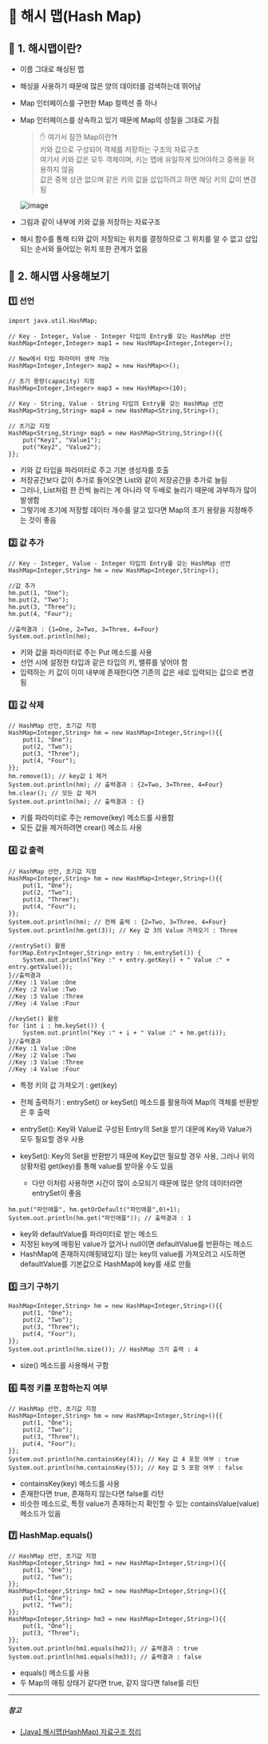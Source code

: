 # 📌 해시 맵(Hash Map)

## 🥔 1. 해시맵이란?

- 이름 그대로 해싱된 맵
- 해싱을 사용하기 때문에 많은 양의 데이터를 검색하는데 뛰어남
- Map 인터페이스를 구현한 Map 컬렉션 중 하나
- Map 인터페이스를 상속하고 있기 때문에 Map의 성질을 그대로 가짐

  > ✋ 여기서 잠깐 Map이란?❗</br>
  > 키와 값으로 구성되어 객체를 저장하는 구조의 자료구조</br>
  > 여기서 키와 값은 모두 객체이며, 키는 맵에 유일하게 있어야하고 중복을 허용하지 않음</br>
  > 값은 중복 상관 없으며 같은 키의 값을 삽입하려고 하면 해당 키의 값이 변경됨

  ![image](https://github.com/SeoYeonBae/CS_study/assets/101535851/e9b272f2-f685-490e-93b3-71f055d5daba)

- 그림과 같이 내부에 키와 값을 저장하는 자료구조
- 해시 함수를 통해 티와 값이 저장되는 위치를 결정하므로 그 위치를 알 수 없고 삽입되는 순서와 들어있는 위치 또한 관계가 없음

## 🥔 2. 해시맵 사용해보기

### 1️⃣ 선언

```
import java.util.HashMap;

// Key - Integer, Value - Integer 타입의 Entry를 갖는 HashMap 선언
HashMap<Integer,Integer> map1 = new HashMap<Integer,Integer>();

// New에서 타입 파라미터 생략 가능
HashMap<Integer,Integer> map2 = new HashMap<>();

// 초기 용량(capacity) 지정
HashMap<Integer,Integer> map3 = new HashMap<>(10);

// Key - String, Value - String 타입의 Entry를 갖는 HashMap 선언
HashMap<String,String> map4 = new HashMap<String,String>();

// 초기값 지정
HashMap<String,String> map5 = new HashMap<String,String>(){{
    put("Key1", "Value1");
    put("Key2", "Value2");
}};
```

- 키와 값 타입을 파라미터로 주고 기본 생성자를 호출
- 저장공간보다 값이 추가로 들어오면 List와 같이 저장공간을 추가로 늘림
- 그러나, List처럼 한 칸씩 늘리는 게 아니라 약 두배로 늘리기 때문에 과부하가 많이 발생함
- 그렇기에 초기에 저장할 데이터 개수를 알고 있다면 Map의 초기 용량을 지정해주는 것이 좋음

### 2️⃣ 값 추가

```
// Key - Integer, Value - Integer 타입의 Entry를 갖는 HashMap 선언
HashMap<Integer,String> hm = new HashMap<Integer,String>();

//값 추가
hm.put(1, "One");
hm.put(2, "Two");
hm.put(3, "Three");
hm.put(4, "Four");

//출력결과 : {1=One, 2=Two, 3=Three, 4=Four}
System.out.println(hm);
```

- 키와 값을 파라미터로 주는 Put 메소드를 사용
- 선언 시에 설정한 타입과 같은 타입의 키, 밸류를 넣어야 함
- 입력하는 키 값이 이미 내부에 존재한다면 기존의 값은 새로 입력되는 값으로 변경됨

### 3️⃣ 값 삭제

```
// HashMap 선언, 초기값 지정
HashMap<Integer,String> hm = new HashMap<Integer,String>(){{
    put(1, "One");
    put(2, "Two");
    put(3, "Three");
    put(4, "Four");
}};
hm.remove(1); // key값 1 제거
System.out.println(hm); // 출력결과 : {2=Two, 3=Three, 4=Four}
hm.clear(); // 모든 값 제거
System.out.println(hm); // 출력결과 : {}
```

- 키를 파라미터로 주는 remove(key) 메소드를 사용함
- 모든 값을 제거하려면 crear() 메소드 사용

### 4️⃣ 값 출력

```
// HashMap 선언, 초기값 지정
HashMap<Integer,String> hm = new HashMap<Integer,String>(){{
    put(1, "One");
    put(2, "Two");
    put(3, "Three");
    put(4, "Four");
}};
System.out.println(hm); // 전체 출력 : {2=Two, 3=Three, 4=Four}
System.out.println(hm.get(3)); // Key 값 3의 Value 가져오기 : Three

//entrySet() 활용
for(Map.Entry<Integer,String> entry : hm.entrySet()) {
    System.out.println("Key :" + entry.getKey() + " Value :" + entry.getValue());
}//출력결과
//Key :1 Value :One
//Key :2 Value :Two
//Key :3 Value :Three
//Key :4 Value :Four

//keySet() 활용
for (int i : hm.keySet()) {
    System.out.println("Key :" + i + " Value :" + hm.get(i));
}//출력결과
//Key :1 Value :One
//Key :2 Value :Two
//Key :3 Value :Three
//Key :4 Value :Four
```

- 특정 키의 값 가져오기 : get(key)
- 전체 출력하기 : entrySet() or keySet() 메소드를 활용하여 Map의 객체를 반환받은 후 출력
- entrySet(): Key와 Value로 구성된 Entry의 Set을 받기 대문에 Key와 Value가 모두 필요할 경우 사용
- keySet(): Key의 Set을 반환받기 때문에 Key값만 필요할 경우 사용, 그러나 위의 상황처럼 get(key)를 통해 value를 받아올 수도 있음

  - 다만 이처럼 사용하면 시간이 많이 소모되기 때문에 많은 양의 데이터라면 entrySet이 좋음
 
```
hm.put("파인애플", hm.getOrDefault("파인애플",0)+1);
System.out.println(hm.get("파인애플")); // 출력결과 : 1
```

- key와 defaultValue를 파라미터로 받는 메소드
- 지정된 key에 매핑된 value가 없거나 null이면 defaultValue를 반환하는 메소드
- HashMap에 존재하지(매핑돼있지) 않는 key의 value를 가져오려고 시도하면 defaultValue를 기본값으로 HashMap에 key를 새로 만듦
  
### 5️⃣ 크기 구하기

```
HashMap<Integer,String> hm = new HashMap<Integer,String>(){{
    put(1, "One");
    put(2, "Two");
    put(3, "Three");
    put(4, "Four");
}};
System.out.println(hm.size()); // HashMap 크기 출력 : 4
```

- size() 메소드를 사용해서 구함

### 6️⃣ 특정 키를 포함하는지 여부

```
// HashMap 선언, 초기값 지정
HashMap<Integer,String> hm = new HashMap<Integer,String>(){{
    put(1, "One");
    put(2, "Two");
    put(3, "Three");
    put(4, "Four");
}};
System.out.println(hm.containsKey(4)); // Key 값 4 포함 여부 : true
System.out.println(hm.containsKey(5)); // Key 값 5 포함 여부 : false
```

- containsKey(key) 메소드를 사용
- 존재한다면 true, 존재하지 않는다면 false를 리턴
- 비슷한 메소드로, 특정 value가 존재하는지 확인할 수 있는 containsValue(value) 메소드가 있음

### 7️⃣ HashMap.equals()

```
// HashMap 선언, 초기값 지정
HashMap<Integer,String> hm1 = new HashMap<Integer,String>(){{
    put(1, "One");
    put(2, "Two");
}};
HashMap<Integer,String> hm2 = new HashMap<Integer,String>(){{
    put(1, "One");
    put(2, "Two");
}};
HashMap<Integer,String> hm3 = new HashMap<Integer,String>(){{
    put(1, "One");
    put(3, "Three");
}};
System.out.println(hm1.equals(hm2)); // 출력결과 : true
System.out.println(hm1.equals(hm3)); // 출력결과 : false
```

- equals() 메소드를 사용
- 두 Map의 매핑 상태가 같다면 true, 같지 않다면 false를 리턴

---

##### 참고

- [[Java] 해시맵(HashMap) 자료구조 정리](https://velog.io/@db_jam/Java-%ED%95%B4%EC%8B%9C%EB%A7%B5HashMap-%EC%9E%90%EB%A3%8C%EA%B5%AC%EC%A1%B0-%EC%A0%95%EB%A6%AC)
